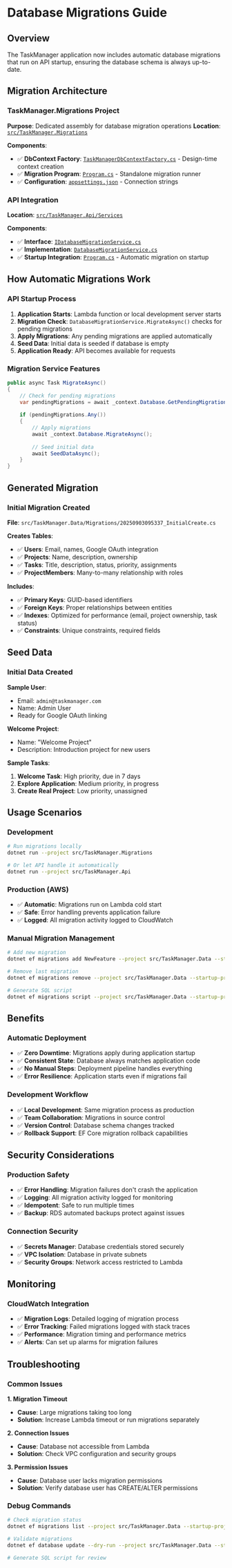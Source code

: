 
# Database Migrations Guide

## Overview
The TaskManager application now includes automatic database migrations that run on API startup, ensuring the database schema is always up-to-date.

## Migration Architecture

### **TaskManager.Migrations Project**
**Purpose**: Dedicated assembly for database migration operations
**Location**: [`src/TaskManager.Migrations`](src/TaskManager.Migrations)

**Components**:
- ✅ **DbContext Factory**: [`TaskManagerDbContextFactory.cs`](src/TaskManager.Migrations/TaskManagerDbContextFactory.cs) - Design-time context creation
- ✅ **Migration Program**: [`Program.cs`](src/TaskManager.Migrations/Program.cs) - Standalone migration runner
- ✅ **Configuration**: [`appsettings.json`](src/TaskManager.Migrations/appsettings.json) - Connection strings

### **API Integration**
**Location**: [`src/TaskManager.Api/Services`](src/TaskManager.Api/Services)

**Components**:
- ✅ **Interface**: [`IDatabaseMigrationService.cs`](src/TaskManager.Api/Services/IDatabaseMigrationService.cs)
- ✅ **Implementation**: [`DatabaseMigrationService.cs`](src/TaskManager.Api/Services/DatabaseMigrationService.cs)
- ✅ **Startup Integration**: [`Program.cs`](src/TaskManager.Api/Program.cs) - Automatic migration on startup

## How Automatic Migrations Work

### **API Startup Process**
1. **Application Starts**: Lambda function or local development server starts
2. **Migration Check**: `DatabaseMigrationService.MigrateAsync()` checks for pending migrations
3. **Apply Migrations**: Any pending migrations are applied automatically
4. **Seed Data**: Initial data is seeded if database is empty
5. **Application Ready**: API becomes available for requests

### **Migration Service Features**
```csharp
public async Task MigrateAsync()
{
    // Check for pending migrations
    var pendingMigrations = await _context.Database.GetPendingMigrationsAsync();
    
    if (pendingMigrations.Any())
    {
        // Apply migrations
        await _context.Database.MigrateAsync();
        
        // Seed initial data
        await SeedDataAsync();
    }
}
```

## Generated Migration

### **Initial Migration Created**
**File**: `src/TaskManager.Data/Migrations/20250903095337_InitialCreate.cs`

**Creates Tables**:
- ✅ **Users**: Email, names, Google OAuth integration
- ✅ **Projects**: Name, description, ownership
- ✅ **Tasks**: Title, description, status, priority, assignments
- ✅ **ProjectMembers**: Many-to-many relationship with roles

**Includes**:
- ✅ **Primary Keys**: GUID-based identifiers
- ✅ **Foreign Keys**: Proper relationships between entities
- ✅ **Indexes**: Optimized for performance (email, project ownership, task status)
- ✅ **Constraints**: Unique constraints, required fields

## Seed Data

### **Initial Data Created**
**Sample User**:
- Email: `admin@taskmanager.com`
- Name: Admin User
- Ready for Google OAuth linking

**Welcome Project**:
- Name: "Welcome Project"
- Description: Introduction project for new users

**Sample Tasks**:
1. **Welcome Task**: High priority, due in 7 days
2. **Explore Application**: Medium priority, in progress
3. **Create Real Project**: Low priority, unassigned

## Usage Scenarios

### **Development**
```bash
# Run migrations locally
dotnet run --project src/TaskManager.Migrations

# Or let API handle it automatically
dotnet run --project src/TaskManager.Api
```

### **Production (AWS)**
- ✅ **Automatic**: Migrations run on Lambda cold start
- ✅ **Safe**: Error handling prevents application failure
- ✅ **Logged**: All migration activity logged to CloudWatch

### **Manual Migration Management**
```bash
# Add new migration
dotnet ef migrations add NewFeature --project src/TaskManager.Data --startup-project src/TaskManager.Migrations

# Remove last migration
dotnet ef migrations remove --project src/TaskManager.Data --startup-project src/TaskManager.Migrations

# Generate SQL script
dotnet ef migrations script --project src/TaskManager.Data --startup-project src/TaskManager.Migrations
```

## Benefits

### **Automatic Deployment**
- ✅ **Zero Downtime**: Migrations apply during application startup
- ✅ **Consistent State**: Database always matches application code
- ✅ **No Manual Steps**: Deployment pipeline handles everything
- ✅ **Error Resilience**: Application starts even if migrations fail

### **Development Workflow**
- ✅ **Local Development**: Same migration process as production
- ✅ **Team Collaboration**: Migrations in source control
- ✅ **Version Control**: Database schema changes tracked
- ✅ **Rollback Support**: EF Core migration rollback capabilities

## Security Considerations

### **Production Safety**
- ✅ **Error Handling**: Migration failures don't crash the application
- ✅ **Logging**: All migration activity logged for monitoring
- ✅ **Idempotent**: Safe to run multiple times
- ✅ **Backup**: RDS automated backups protect against issues

### **Connection Security**
- ✅ **Secrets Manager**: Database credentials stored securely
- ✅ **VPC Isolation**: Database in private subnets
- ✅ **Security Groups**: Network access restricted to Lambda

## Monitoring

### **CloudWatch Integration**
- ✅ **Migration Logs**: Detailed logging of migration process
- ✅ **Error Tracking**: Failed migrations logged with stack traces
- ✅ **Performance**: Migration timing and performance metrics
- ✅ **Alerts**: Can set up alarms for migration failures

## Troubleshooting

### **Common Issues**

**1. Migration Timeout**
- **Cause**: Large migrations taking too long
- **Solution**: Increase Lambda timeout or run migrations separately

**2. Connection Issues**
- **Cause**: Database not accessible from Lambda
- **Solution**: Check VPC configuration and security groups

**3. Permission Issues**
- **Cause**: Database user lacks migration permissions
- **Solution**: Verify database user has CREATE/ALTER permissions

### **Debug Commands**
```bash
# Check migration status
dotnet ef migrations list --project src/TaskManager.Data --startup-project src/TaskManager.Migrations

# Validate migrations
dotnet ef database update --dry-run --project src/TaskManager.Data --startup-project src/TaskManager.Migrations

# Generate SQL script for review